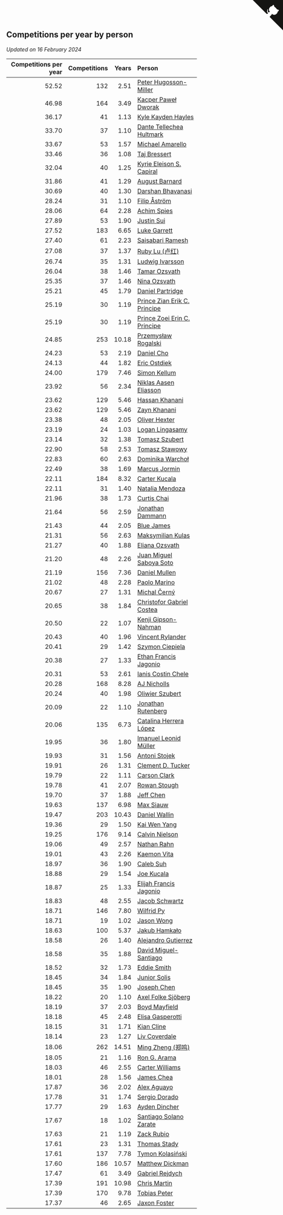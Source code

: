 ## Competitions per year by person

*Updated on 16 February 2024*

| Competitions per year | Competitions | Years | Person |
| ---: | ---: | ---: | :--- |
| 52.52 | 132 | 2.51 | [Peter Hugosson-Miller](https://www.worldcubeassociation.org/persons/2021HUGO01) |
| 46.98 | 164 | 3.49 | [Kacper Paweł Dworak](https://www.worldcubeassociation.org/persons/2020DWOR01) |
| 36.17 | 41 | 1.13 | [Kyle Kayden Hayles](https://www.worldcubeassociation.org/persons/2022HAYL02) |
| 33.70 | 37 | 1.10 | [Dante Tellechea Hultmark](https://www.worldcubeassociation.org/persons/2023HULT01) |
| 33.67 | 53 | 1.57 | [Michael Amarello](https://www.worldcubeassociation.org/persons/2022AMAR09) |
| 33.46 | 36 | 1.08 | [Taj Bressert](https://www.worldcubeassociation.org/persons/2023BRES01) |
| 32.04 | 40 | 1.25 | [Kyrie Eleison S. Capiral](https://www.worldcubeassociation.org/persons/2022CAPI02) |
| 31.86 | 41 | 1.29 | [August Barnard](https://www.worldcubeassociation.org/persons/2022BARN21) |
| 30.69 | 40 | 1.30 | [Darshan Bhavanasi](https://www.worldcubeassociation.org/persons/2022BHAV01) |
| 28.24 | 31 | 1.10 | [Filip Åström](https://www.worldcubeassociation.org/persons/2023ASTR01) |
| 28.06 | 64 | 2.28 | [Achim Spies](https://www.worldcubeassociation.org/persons/2021SPIE01) |
| 27.89 | 53 | 1.90 | [Justin Sui](https://www.worldcubeassociation.org/persons/2022SUIJ01) |
| 27.52 | 183 | 6.65 | [Luke Garrett](https://www.worldcubeassociation.org/persons/2017GARR05) |
| 27.40 | 61 | 2.23 | [Saisabari Ramesh](https://www.worldcubeassociation.org/persons/2021RAME01) |
| 27.08 | 37 | 1.37 | [Ruby Lu (卢红)](https://www.worldcubeassociation.org/persons/2022LURU01) |
| 26.74 | 35 | 1.31 | [Ludwig Ivarsson](https://www.worldcubeassociation.org/persons/2022IVAR01) |
| 26.04 | 38 | 1.46 | [Tamar Ozsvath](https://www.worldcubeassociation.org/persons/2022OZSV04) |
| 25.35 | 37 | 1.46 | [Nina Ozsvath](https://www.worldcubeassociation.org/persons/2022OZSV03) |
| 25.21 | 45 | 1.79 | [Daniel Partridge](https://www.worldcubeassociation.org/persons/2022PART02) |
| 25.19 | 30 | 1.19 | [Prince Zian Erik C. Principe](https://www.worldcubeassociation.org/persons/2022PRIN08) |
| 25.19 | 30 | 1.19 | [Prince Zoei Erin C. Principe](https://www.worldcubeassociation.org/persons/2022PRIN09) |
| 24.85 | 253 | 10.18 | [Przemysław Rogalski](https://www.worldcubeassociation.org/persons/2013ROGA02) |
| 24.23 | 53 | 2.19 | [Daniel Cho](https://www.worldcubeassociation.org/persons/2021CHOD01) |
| 24.13 | 44 | 1.82 | [Eric Ostdiek](https://www.worldcubeassociation.org/persons/2022OSTD01) |
| 24.00 | 179 | 7.46 | [Simon Kellum](https://www.worldcubeassociation.org/persons/2016KELL12) |
| 23.92 | 56 | 2.34 | [Niklas Aasen Eliasson](https://www.worldcubeassociation.org/persons/2021ELIA01) |
| 23.62 | 129 | 5.46 | [Hassan Khanani](https://www.worldcubeassociation.org/persons/2018KHAN26) |
| 23.62 | 129 | 5.46 | [Zayn Khanani](https://www.worldcubeassociation.org/persons/2018KHAN28) |
| 23.38 | 48 | 2.05 | [Oliver Hexter](https://www.worldcubeassociation.org/persons/2022HEXT01) |
| 23.19 | 24 | 1.03 | [Logan Lingasamy](https://www.worldcubeassociation.org/persons/2023LING02) |
| 23.14 | 32 | 1.38 | [Tomasz Szubert](https://www.worldcubeassociation.org/persons/2022SZUB02) |
| 22.90 | 58 | 2.53 | [Tomasz Stawowy](https://www.worldcubeassociation.org/persons/2021STAW01) |
| 22.83 | 60 | 2.63 | [Dominika Warchoł](https://www.worldcubeassociation.org/persons/2021WARC01) |
| 22.49 | 38 | 1.69 | [Marcus Jormin](https://www.worldcubeassociation.org/persons/2022JORM01) |
| 22.11 | 184 | 8.32 | [Carter Kucala](https://www.worldcubeassociation.org/persons/2015KUCA01) |
| 22.11 | 31 | 1.40 | [Natalia Mendoza](https://www.worldcubeassociation.org/persons/2022MEND24) |
| 21.96 | 38 | 1.73 | [Curtis Chai](https://www.worldcubeassociation.org/persons/2022CHAI02) |
| 21.64 | 56 | 2.59 | [Jonathan Dammann](https://www.worldcubeassociation.org/persons/2021DAMM01) |
| 21.43 | 44 | 2.05 | [Blue James](https://www.worldcubeassociation.org/persons/2022JAME01) |
| 21.31 | 56 | 2.63 | [Maksymilian Kulas](https://www.worldcubeassociation.org/persons/2021KULA02) |
| 21.27 | 40 | 1.88 | [Eliana Ozsvath](https://www.worldcubeassociation.org/persons/2022OZSV01) |
| 21.20 | 48 | 2.26 | [Juan Miguel Saboya Soto](https://www.worldcubeassociation.org/persons/2021SOTO01) |
| 21.19 | 156 | 7.36 | [Daniel Mullen](https://www.worldcubeassociation.org/persons/2016MULL04) |
| 21.02 | 48 | 2.28 | [Paolo Marino](https://www.worldcubeassociation.org/persons/2021MARI04) |
| 20.67 | 27 | 1.31 | [Michal Černý](https://www.worldcubeassociation.org/persons/2022CERN03) |
| 20.65 | 38 | 1.84 | [Christofor Gabriel Costea](https://www.worldcubeassociation.org/persons/2022COST03) |
| 20.50 | 22 | 1.07 | [Kenji Gipson-Nahman](https://www.worldcubeassociation.org/persons/2023GIPS01) |
| 20.43 | 40 | 1.96 | [Vincent Rylander](https://www.worldcubeassociation.org/persons/2022RYLA01) |
| 20.41 | 29 | 1.42 | [Szymon Ciepiela](https://www.worldcubeassociation.org/persons/2022CIEP01) |
| 20.38 | 27 | 1.33 | [Ethan Francis Jagonio](https://www.worldcubeassociation.org/persons/2022JAGO03) |
| 20.31 | 53 | 2.61 | [Ianis Costin Chele](https://www.worldcubeassociation.org/persons/2021CHEL01) |
| 20.28 | 168 | 8.28 | [AJ Nicholls](https://www.worldcubeassociation.org/persons/2015NICH04) |
| 20.24 | 40 | 1.98 | [Oliwier Szubert](https://www.worldcubeassociation.org/persons/2022SZUB01) |
| 20.09 | 22 | 1.10 | [Jonathan Rutenberg](https://www.worldcubeassociation.org/persons/2023RUTE01) |
| 20.06 | 135 | 6.73 | [Catalina Herrera López](https://www.worldcubeassociation.org/persons/2017LOPE31) |
| 19.95 | 36 | 1.80 | [Imanuel Leonid Müller](https://www.worldcubeassociation.org/persons/2022MULL02) |
| 19.93 | 31 | 1.56 | [Antoni Stojek](https://www.worldcubeassociation.org/persons/2022STOJ03) |
| 19.91 | 26 | 1.31 | [Clement D. Tucker](https://www.worldcubeassociation.org/persons/2022TUCK09) |
| 19.79 | 22 | 1.11 | [Carson Clark](https://www.worldcubeassociation.org/persons/2023CLAR02) |
| 19.78 | 41 | 2.07 | [Rowan Stough](https://www.worldcubeassociation.org/persons/2022STOU01) |
| 19.70 | 37 | 1.88 | [Jeff Chen](https://www.worldcubeassociation.org/persons/2022CHEN19) |
| 19.63 | 137 | 6.98 | [Max Siauw](https://www.worldcubeassociation.org/persons/2017SIAU02) |
| 19.47 | 203 | 10.43 | [Daniel Wallin](https://www.worldcubeassociation.org/persons/2013WALL03) |
| 19.36 | 29 | 1.50 | [Kai Wen Yang](https://www.worldcubeassociation.org/persons/2022YANG19) |
| 19.25 | 176 | 9.14 | [Calvin Nielson](https://www.worldcubeassociation.org/persons/2014NIEL03) |
| 19.06 | 49 | 2.57 | [Nathan Rahn](https://www.worldcubeassociation.org/persons/2021RAHN01) |
| 19.01 | 43 | 2.26 | [Kaemon Vita](https://www.worldcubeassociation.org/persons/2021VITA01) |
| 18.97 | 36 | 1.90 | [Caleb Suh](https://www.worldcubeassociation.org/persons/2022SUHC01) |
| 18.88 | 29 | 1.54 | [Joe Kucala](https://www.worldcubeassociation.org/persons/2022KUCA01) |
| 18.87 | 25 | 1.33 | [Elijah Francis Jagonio](https://www.worldcubeassociation.org/persons/2022JAGO02) |
| 18.83 | 48 | 2.55 | [Jacob Schwartz](https://www.worldcubeassociation.org/persons/2021SCHW01) |
| 18.71 | 146 | 7.80 | [Wilfrid Py](https://www.worldcubeassociation.org/persons/2016PYWI01) |
| 18.71 | 19 | 1.02 | [Jason Wong](https://www.worldcubeassociation.org/persons/2023WONG17) |
| 18.63 | 100 | 5.37 | [Jakub Hamkało](https://www.worldcubeassociation.org/persons/2018HAMK01) |
| 18.58 | 26 | 1.40 | [Alejandro Gutierrez](https://www.worldcubeassociation.org/persons/2022GUTI09) |
| 18.58 | 35 | 1.88 | [David Miguel-Santiago](https://www.worldcubeassociation.org/persons/2022MIGU02) |
| 18.52 | 32 | 1.73 | [Eddie Smith](https://www.worldcubeassociation.org/persons/2022SMIT20) |
| 18.45 | 34 | 1.84 | [Junior Solis](https://www.worldcubeassociation.org/persons/2022SOLI03) |
| 18.45 | 35 | 1.90 | [Joseph Chen](https://www.worldcubeassociation.org/persons/2022CHEN16) |
| 18.22 | 20 | 1.10 | [Axel Folke Sjöberg](https://www.worldcubeassociation.org/persons/2023SJOB01) |
| 18.19 | 37 | 2.03 | [Boyd Mayfield](https://www.worldcubeassociation.org/persons/2022MAYF01) |
| 18.18 | 45 | 2.48 | [Elisa Gasperotti](https://www.worldcubeassociation.org/persons/2021GASP01) |
| 18.15 | 31 | 1.71 | [Kian Cline](https://www.worldcubeassociation.org/persons/2022CLIN01) |
| 18.14 | 23 | 1.27 | [Liv Coverdale](https://www.worldcubeassociation.org/persons/2022COVE02) |
| 18.06 | 262 | 14.51 | [Ming Zheng (郑鸣)](https://www.worldcubeassociation.org/persons/2009ZHEN11) |
| 18.05 | 21 | 1.16 | [Ron G. Arama](https://www.worldcubeassociation.org/persons/2022ARAM01) |
| 18.03 | 46 | 2.55 | [Carter Williams](https://www.worldcubeassociation.org/persons/2021WILL06) |
| 18.01 | 28 | 1.56 | [James Chea](https://www.worldcubeassociation.org/persons/2022CHEA05) |
| 17.87 | 36 | 2.02 | [Alex Aguayo](https://www.worldcubeassociation.org/persons/2022AGUA01) |
| 17.78 | 31 | 1.74 | [Sergio Dorado](https://www.worldcubeassociation.org/persons/2022CORR05) |
| 17.77 | 29 | 1.63 | [Ayden Dincher](https://www.worldcubeassociation.org/persons/2022DINC01) |
| 17.67 | 18 | 1.02 | [Santiago Solano Zarate](https://www.worldcubeassociation.org/persons/2023ZARA02) |
| 17.63 | 21 | 1.19 | [Zack Rubio](https://www.worldcubeassociation.org/persons/2022RUBI10) |
| 17.61 | 23 | 1.31 | [Thomas Stady](https://www.worldcubeassociation.org/persons/2022STAD01) |
| 17.61 | 137 | 7.78 | [Tymon Kolasiński](https://www.worldcubeassociation.org/persons/2016KOLA02) |
| 17.60 | 186 | 10.57 | [Matthew Dickman](https://www.worldcubeassociation.org/persons/2013DICK01) |
| 17.47 | 61 | 3.49 | [Gabriel Rejdych](https://www.worldcubeassociation.org/persons/2020REJD01) |
| 17.39 | 191 | 10.98 | [Chris Martin](https://www.worldcubeassociation.org/persons/2013MART03) |
| 17.39 | 170 | 9.78 | [Tobias Peter](https://www.worldcubeassociation.org/persons/2014PETE03) |
| 17.37 | 46 | 2.65 | [Jaxon Foster](https://www.worldcubeassociation.org/persons/2021FOST01) |


<a href="https://github.com/jonatanklosko/wca_statistics" class="github-corner" aria-label="View source on Github"><svg width="80" height="80" viewBox="0 0 250 250" style="fill:#151513; color:#fff; position: absolute; top: 0; border: 0; right: 0;" aria-hidden="true"><path d="M0,0 L115,115 L130,115 L142,142 L250,250 L250,0 Z"></path><path d="M128.3,109.0 C113.8,99.7 119.0,89.6 119.0,89.6 C122.0,82.7 120.5,78.6 120.5,78.6 C119.2,72.0 123.4,76.3 123.4,76.3 C127.3,80.9 125.5,87.3 125.5,87.3 C122.9,97.6 130.6,101.9 134.4,103.2" fill="currentColor" style="transform-origin: 130px 106px;" class="octo-arm"></path><path d="M115.0,115.0 C114.9,115.1 118.7,116.5 119.8,115.4 L133.7,101.6 C136.9,99.2 139.9,98.4 142.2,98.6 C133.8,88.0 127.5,74.4 143.8,58.0 C148.5,53.4 154.0,51.2 159.7,51.0 C160.3,49.4 163.2,43.6 171.4,40.1 C171.4,40.1 176.1,42.5 178.8,56.2 C183.1,58.6 187.2,61.8 190.9,65.4 C194.5,69.0 197.7,73.2 200.1,77.6 C213.8,80.2 216.3,84.9 216.3,84.9 C212.7,93.1 206.9,96.0 205.4,96.6 C205.1,102.4 203.0,107.8 198.3,112.5 C181.9,128.9 168.3,122.5 157.7,114.1 C157.9,116.9 156.7,120.9 152.7,124.9 L141.0,136.5 C139.8,137.7 141.6,141.9 141.8,141.8 Z" fill="currentColor" class="octo-body"></path></svg></a><style>.github-corner:hover .octo-arm{animation:octocat-wave 560ms ease-in-out}@keyframes octocat-wave{0%,100%{transform:rotate(0)}20%,60%{transform:rotate(-25deg)}40%,80%{transform:rotate(10deg)}}@media (max-width:500px){.github-corner:hover .octo-arm{animation:none}.github-corner .octo-arm{animation:octocat-wave 560ms ease-in-out}}</style>
